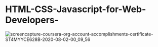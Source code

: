 # HTML-CSS-Javascript-for-Web-Developers-

![screencapture-coursera-org-account-accomplishments-certificate-ST4MYYCE628B-2020-08-02-00_09_56](https://user-images.githubusercontent.com/57266143/89103356-8a3fcd80-d454-11ea-8642-baa9fc56b615.png)


